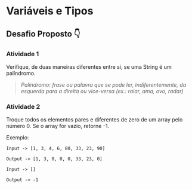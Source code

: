 # Variáveis e Tipos

## Desafio Proposto 👇
### Atividade 1

Verifique, de duas maneiras diferentes entre si, se uma String é um palíndromo.

>_Palíndromo: frase ou palavra que se pode ler, indiferentemente, da esquerda para a direita ou vice-versa (ex.: raiar, ama, ovo, radar)_

### Atividade 2

Troque todos os elementos pares e diferentes de zero de um array pelo número 0. Se o array for vazio, retorne -1.

Exemplo:
```
Input -> [1, 3, 4, 6, 80, 33, 23, 90]

Output -> [1, 3, 0, 0, 0, 33, 23, 0]
```

```
Input -> []

Output -> -1
```